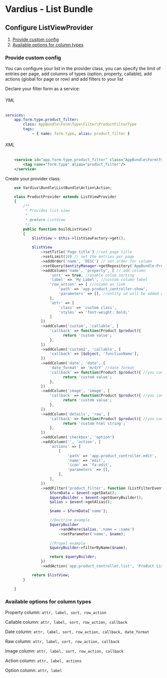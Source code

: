 Vardius - List Bundle
======================================

Configure ListViewProvider
----------------
1. [Provide custom config](#provide-custom-config)
2. [Available options for column types](#available-options-for-column-types)

### Provide custom config

You can configure your list in the provider class, you can specify the limit of entries per page,
add columns of types (option, property, callable), add actions (global for page or row) and add filters to your list

Declare your filter form as a service:
###### YML
``` yml
services:
    app.form.type.product_filter:
        class: AppBundle\Form\Type\Filter\ProductFilterType
        tags:
            - { name: form.type, alias: product_filter }
```

###### XML
``` xml
    <service id="app.form.type.product_filter" class="AppBundle\Form\Type\Filter\ProductFilterType">
        <tag name="form.type" alias="product_filter"/>
    </service>
```

Create your provider class:

``` php
    use Vardius\Bundle\ListBundle\Action\Action;

    class ProductProvider extends ListViewProvider
    {
        /**
         * Provides list view
         *
         * @return ListView
         */
        public function buildListView()
        {
            $listView = $this->listViewFactory->get();

            $listView
                ->setTitle('Page title') //set page title
                ->setLimit(10) // set the entries per page
                ->addOrder('name', 'DESC') // set order for column
                ->setQuery($entityManager->getRepository('AppBundle:Product')->getCustomQueryBuilder()) //set custom query builder, or model criteria
                ->addColumn('name', 'property', [ // add column
                    'sort' => true, //enable colum sorting
                    'label' => 'My Label', //custom column label
                    'row_action' => [ //column as link
                        'path' => 'app.product_controller.show',
                        'parameters' => [], //entity id will be added automatically no need to put it here
                    ],
                    'attr' => [
                        'class' => 'custom class',
                        'styles' => 'font-weight: bold;'
                    ]
                ])
                ->addColumn('custom', 'callable', [
                    'callback' => function(Product $product){
                          return 'custom value';
                    },
                ])
                ->addColumn('custom2', 'callable', [
                    'callback' => [$object, 'functionName'],
                ])
                ->addColumn('date', 'date', [
                    'date_format' => 'm/d/Y' //date format
                    'callback' => function(Product $product){ //you can provide callback will override property value
                          return 'custom value';
                    },
                ])
                ->addColumn('image', 'image', [
                    'callback' => function(Product $product){ //you can provide callback will override property value
                          return 'custom value';
                    },
                ])
                ->addColumn('details', 'raw', [
                    'callback' => function(Product $product){ //you can provide callback will override property value
                          return 'custom html string';
                    },
                ])
                ->addColumn('checkbox', 'option')
                ->addColumn('', 'action', [
                    'actions' => [
                        [
                            'path' => 'app.product_controller.edit',
                            'name' => 'edit',
                            'icon' => 'fa-edit',
                            'parameters' => [],
                        ],
                    ],
                ])
                ->addFilter('product_filter', function (ListFilterEvent $event) {
                    $formData = $event->getData();
                    $queryBuilder = $event->getQueryBuilder();
                    $alias = $event->getAlias();

                    $name = $formData['name'];

                    //Doctrine example
                    $queryBuilder
                        ->andWhere($alias.'.name = :name')
                        ->setParameter('name', $name);
                        
                    //Propel example
                    $queryBuilder->filterByName($name);

                    return $queryBuilder;
                })
                ->addAction('app.product_controller.list', 'Product List', 'fa-list');

            return $listView;
        }

    }
```

### Available options for column types

Property column: `attr, label, sort, row_action`

Callable column: `attr, label, sort, row_action, callback`

Date column: `attr, label, sort, row_action, callback, date_format`

Raw column: `attr, label, sort, row_action, callback`

Image column: `attr, label, sort, row_action, callback`

Action column: `attr, label, actions`

Option column: `attr, label`
